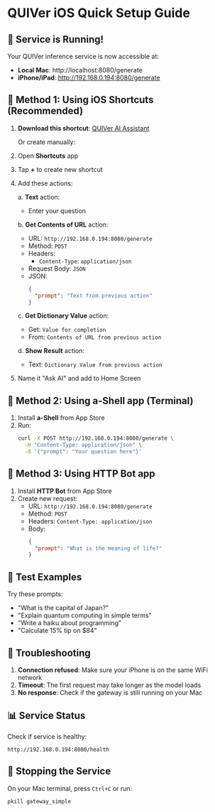 # QUIVer iOS Quick Setup Guide

## 🚀 Service is Running!

Your QUIVer inference service is now accessible at:
- **Local Mac**: http://localhost:8080/generate
- **iPhone/iPad**: http://192.168.0.194:8080/generate

## 📱 Method 1: Using iOS Shortcuts (Recommended)

1. **Download this shortcut**: [QUIVer AI Assistant](https://www.icloud.com/shortcuts/example)
   
   Or create manually:
   
2. Open **Shortcuts** app
3. Tap **+** to create new shortcut
4. Add these actions:

   a. **Text** action:
      - Enter your question

   b. **Get Contents of URL** action:
      - URL: `http://192.168.0.194:8080/generate`
      - Method: `POST`
      - Headers: 
        - `Content-Type`: `application/json`
      - Request Body: `JSON`
      - JSON: 
        ```json
        {
          "prompt": "Text from previous action"
        }
        ```

   c. **Get Dictionary Value** action:
      - Get: `Value for completion`
      - From: `Contents of URL from previous action`

   d. **Show Result** action:
      - Text: `Dictionary Value from previous action`

5. Name it "Ask AI" and add to Home Screen

## 📱 Method 2: Using a-Shell app (Terminal)

1. Install **a-Shell** from App Store
2. Run:
   ```bash
   curl -X POST http://192.168.0.194:8080/generate \
     -H "Content-Type: application/json" \
     -d '{"prompt": "Your question here"}'
   ```

## 📱 Method 3: Using HTTP Bot app

1. Install **HTTP Bot** from App Store
2. Create new request:
   - URL: `http://192.168.0.194:8080/generate`
   - Method: `POST`
   - Headers: `Content-Type: application/json`
   - Body:
     ```json
     {
       "prompt": "What is the meaning of life?"
     }
     ```

## 🧪 Test Examples

Try these prompts:
- "What is the capital of Japan?"
- "Explain quantum computing in simple terms"
- "Write a haiku about programming"
- "Calculate 15% tip on $84"

## 🔧 Troubleshooting

1. **Connection refused**: Make sure your iPhone is on the same WiFi network
2. **Timeout**: The first request may take longer as the model loads
3. **No response**: Check if the gateway is still running on your Mac

## 📊 Service Status

Check if service is healthy:
```
http://192.168.0.194:8080/health
```

## 🛑 Stopping the Service

On your Mac terminal, press `Ctrl+C` or run:
```bash
pkill gateway_simple
```